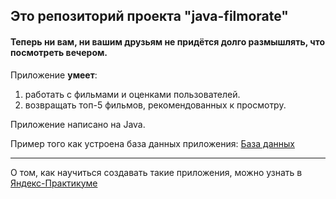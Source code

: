 ## Это репозиторий проекта "java-filmorate"  
#### Теперь ни вам, ни вашим друзьям не придётся долго размышлять, что посмотреть вечером.

Приложение **умеет**:
1. работать с фильмами и оценками пользователей. 
2. возвращать топ-5 фильмов, рекомендованных к просмотру.

Приложение написано на Java. 

Пример того как устроена база данных приложения:
[База данных](https://viewer.diagrams.net/?tags=%7B%7D&highlight=0000ff&edit=_blank&layers=1&nav=1&title=filmorateBD.drawio.png#R7V1bd5s4EP41fmwPl2DDY%2BzE7XaTbjbZ0zb7kqMY2abG4ICcxPvrV4BkY0tgHDBgS23PqRHipvlG32hmGDr6YP7%2BJQCL6a1vQ7ejKfZ7R7%2FqaJqq6Cb%2BL2pZJS3drpE0TALHJp02DQ%2FOf3C7cenYMNxqQr7vImex3TjyPQ%2BO0FYbCAL%2Fbbvb2He3L7oAE8g0PIyAy7b%2BdGw0Ja2Wpmx2fIXOZEovrSlkzzMYzSaBv%2FTIBTuaPhwOtcEg2T0H9GSkfzgFtv%2B2dVX4joa%2Bh8gj3MFgDjzoIbznFgQzGHSM6ylC0UhcdrQh%2FjeOen%2Be%2BP7EhWDhhJ9H%2Fhw3j0LcZTgGc8eNpJA6UZ%2BcCF9Ov%2B7og8D3UfJr%2Fj6AbiRKKqXkNocZe9fjFETnLXDA4NPr6mamIO%2Frm%2F4D3d5O7nrPnzQ9Oc0rcJdEAGPHnYdkhNCKigUP1iL6icBz1NQPEQgQAY%2Bu4AaMBwQcDz%2BafqXG264LFqETd09apo5r34CVv0T0RHSrP3beoX2fgCfqi3F0g08WbUYnj4b5gdxMtBu4zsTDv0f42aMr9gMY4nu5ASFanwDjANpkK0SBP4MD3%2FWD%2BHF0RVGv%2BoP1Hoo0Lb4V193qaShwTO4h1T6O%2F%2BB2Vg5ENK8wQPA91UTk8gX6c4iCFe6yVloCSaKyJtl8SylAl7RNU9jHBxLFI4idrE%2B9AQL%2BQbBwCC4uGFxkQgI%2FOnKAe49nA%2BBNYnRsCz%2BSoB34i39AMIGINCx8J5Ld9StM9E3ZGXrP9yDtFj%2Bd0cf%2F8PMOlM9Gx8A3MMDb6mYb%2F4u6B1hIHpYqxmJ0KYgh8QYjWPSRvyDXceGY3kZARjP6%2FewjhNU3AzLD%2BA8LBPUy%2BstAjoVFvgLuBwsBh14QHPrRsGEw2Lj78xB0%2BPhhx2489U4d24ZeMn1EdAI2iOGAgSvBtdR2xbk7adQl0YvCEk2JUD9QguRkm2E9%2BGzAxernAQT70VOGDCzW91kCKV0uuzzhg9oHF8opSd9%2BuAAjx5vcJEd2TwJP79kzRLX4KnS6OgDWE5mmFB4ILSX62zxNdRunKbMUNmqadeqSX6%2Bw%2FM6elCwGFx6YwxZiYy8jtQ8858xAw9%2BP1tQb%2Frlwlq559%2BPfv%2FyZ9UllwCQJqB0EZNVIQFxoaGLyT66aCEU%2F3JFgHW42DEeBs0CO77UQIA2QUEkEicdBQjvrWk1CqtY0C6mst66Fs0xdk4iQvjn%2BULC%2BuQC6WAPhk40v3EKMtIaJpEMue2ykQ661VGQ0TkWCeuTyNUVSkcp65OxlAOSCqCoAnTMNWT8vV6ur2ePly%2Bzlrf%2F4x4Pd%2FyW9cu1loaK5LVWwEBcbrFtu2MbshbIS3I5WM%2BLMVRuhKIk7EqyXDqskwvP8ieYuVD8flATQOVPS4sv4y4P1dfC2%2BDZ5%2Bu%2BHfj%2B8vV2vt1O4gfYEUhXFM%2F%2FUn%2FgecK83rTtC2PS58WN4RI2%2FIUIrkogJlsjHTVM0d8le%2BO6gXwQk0e%2FH6DdmnGTr6j2162pFNzz8pL%2FSG6mjos3NYfEWPY7BmGpq19EIZWIsTiK9jJKG8Y7r%2BznwVrR16ETDS65i0z7Prj%2Ba%2FTN1vKSZdOIDlKb02lv5xiwSA%2BhiU%2FMVbh2ViTN8J2CV6kAYfnPmu6hhA3CT8h3hP8M00uja259mb2%2FQmNwB%2F2hL3blaz9h%2BntBfBiNIjqoe5Bes4bUMYXBu6cQ7eFbiPzwNGA7N9J6cNOMx6Jpxz0wgF59Ujd10YrWYybW2zcrYXHxclIuFnrhBfpxkwXwFbGU6Mf%2BWWVtL0HTifNURyijnDwUb54zY5URN8vbjSTgb%2FaJcrPTEaeo4fqOKaKrOdGL%2BLbPx0hbOOnXJzygsv7MnJTbiCefAcVsIjga8RGXRIx4FlYuRSgo6HgXVmVDMv2U2TtrCWaYu%2BZmF5XfuFEQTO1K4cP2JI4PnlaBHOAoyZPS8rRRUazoxHxzlPLnnxUGGkAFz%2FlCwXlz5VmVV4BGPguQbLa2loDrTiPngEPSNlnxNkRRksB7aZydAUxusWoiP1tCQfJslc2x6LA3d3l0%2BkVTATFCdRVLLTuoKLy7JJrWwmCtdC09XusX4xjoW3%2FSEjgrWGJruFZ%2BK2pK80mM5RyavcFRHWic9Nk542inl7YeUePaKDB7WYzQfzlSN56%2F0ZPCQoyiSl2jOt3TcHgE8wjGQyYaH4oq%2FE%2Bjh5WcmqOSKudSKmRxCqOZCLfq%2Bh3YssjHZaJBAhkiN1vBa305nyWyyTjW5ZOaojjRNTNbxJpfKx4GSeIZKuXT%2BE2eoGpdahzNU40tlk3XViVgiJF9vJD2ZrLctXuacqD%2B3rvmgOIDOmZS45VNk1lNbOanOdz%2B40GBNYREpKVdrhGIk7kic1ee2aipZJdOfMqdJi30RRPpxj%2BnHJbREizfR9%2F0ay3yyWG%2B%2BQAZJjZ4aqzhY2uLGtWTZnlyJFjcxz8gq4Q8Fu6w55XVy%2BwElnqEidIZujQvnw3mqcWeuJev2cBRFspLFOvll3lNV4BGOgVT6bZMS5Z1%2FL%2BcLsmZWI%2BGVKPdMfx9U7lntlCv3nFHsVs9dYR%2B%2FAHRS8jhHdjQigSjh7zPBqispXYrZVPrdFIm5NmMur1D%2BXsjRtx0qrmLOFA5f22nUvXBRb%2BHwtU2YrmHkzKSr8TiuRs2ytsRNA2LNZYyqXaGrDtXoSNio2uk4G9Uu64mW3kae9siFndplPdMRlUh347EQJd5qryszderxOXyArBr3OKpdmaxTQHUkU6ldmbDzkSlBpuxEZxuNxy8oeHK%2B38LJ8Jvufn9xv8oPn7aXl%2BpMIeVig11CichKuWojFCdxR4JdO53wJ5aqnwxKouec%2Beh%2BjtTg2%2BrHS3A5Gj46y5vZ9ZwOTTMfPf1QRGK9cUhEIh13yItRpCIP6ahCOviQRERsJkCxiTwoXGRyIg%2F8T3YT62lv6GFtZ9Uf7uJDibVtxoGDhyV8cp0QZc5PMlBQ4adENRqQ2hspMCowY%2Fg4YO0YgWzc47gA8xWulXEC%2Fi3LpORciWqFJXpGdi5%2FKFgPLmGTqbM4UXO3%2FagSz%2F6VmcmVr8EqIqs64wT8W2a9vyI6ZPL1RjKVyiYqS5dMhfgRjpN0oYvztZqT6owR8LHBmsWSk3b1RnKSzpq1yepJslJFCBKPlWRBvrayUq1fHeWDQ1bk2684kpZ0tiJfiABahpKWKkKQcLRE37Hj%2B4kTdGVCS4YeS4UeiQFAy9rrNZZD4mKB0qCYJkqdEQWrMFjaEnnU2OwEGXnkqI40UuikcS5GSvsRJZzRokkPb01r6YOJqvGoo1bu1bUzXkhr0r%2B7HgrWvxsVR9q33mkxS9U0IRyAIeFYia7fmkkGVzp1JYMXK09TdzJ4rhGVTgbPdRG1JRdcaQJKDYn3o8WSPoL8QlDivi5wobFQyntb5tgVjboX219FXJcQ2VPRiDnRbgq8auyURkqeuIrSSD97%2FuVg8OD8veyHl0%2FXD%2BqN8p2%2BtnfOs2ZlBbnSdgTWzzHomlmuy0zNLaQCeZ8SSGtA7is49U%2BmXIBdNAmwj1WN%2B6xo5jbIeuYelMVbdzBw8KDFfvdShF1D3bjcvLa9b2%2FR6bglGDNOEWPKDsZUSxcCZDRNpQGQxYfiZwOrVAfiRcqmelrLlwYDyDfNsxh9t79KUmw3AE%2FuoCCN483A91G6ewAW01vfhlGP%2FwE%3D)

------
О том, как научиться создавать такие приложения, можно узнать в [Яндекс-Практикуме](https://practicum.yandex.ru/java-developer/ "Тут учат Java!")
